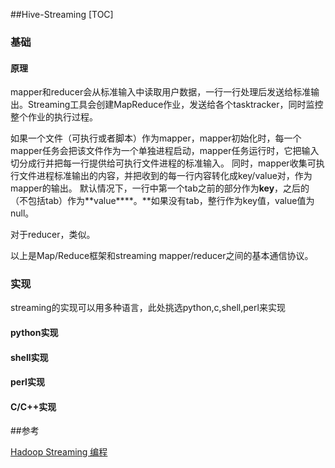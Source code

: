 ##Hive-Streaming
[TOC]

### 基础

#### 原理

mapper和reducer会从标准输入中读取用户数据，一行一行处理后发送给标准输出。Streaming工具会创建MapReduce作业，发送给各个tasktracker，同时监控整个作业的执行过程。

如果一个文件（可执行或者脚本）作为mapper，mapper初始化时，每一个mapper任务会把该文件作为一个单独进程启动，mapper任务运行时，它把输入切分成行并把每一行提供给可执行文件进程的标准输入。 同时，mapper收集可执行文件进程标准输出的内容，并把收到的每一行内容转化成key/value对，作为mapper的输出。 默认情况下，一行中第一个tab之前的部分作为**key**，之后的（不包括tab）作为**value****。**如果没有tab，整行作为key值，value值为null。

对于reducer，类似。

以上是Map/Reduce框架和streaming mapper/reducer之间的基本通信协议。

### 实现

streaming的实现可以用多种语言，此处挑选python,c,shell,perl来实现

#### python实现

#### shell实现

#### perl实现

#### C/C++实现



 ##参考

[Hadoop Streaming 编程](http://dongxicheng.org/mapreduce/hadoop-streaming-programming/)